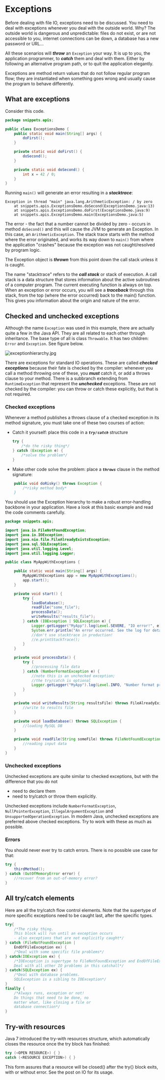# Exceptions

Before dealing with file IO, exceptions need to be discussed. You need to deal with exceptions whenever you deal with the outside world. Why? The outside world is dangerous and unpredictable: files do not exist, or are not accessible to you, internet connections can be down, a database has a new password or URL...

All these scenarios will **_throw_** an `Exception` your way. It is up to you, the application programmer, to **_catch_** them and deal with them. Either by following an alternative program path, or to quit the application elegantly.

Exceptions are method return values that do not follow regular program flow; they are instantiated when something goes wrong and usually cause the program to behave differently.

## What are exceptions

Consider this code.

```java
package snippets.apis;

public class ExceptionsDemo {
    public static void main(String[] args) {
        doFirst();
    }

    private static void doFirst() {
        doSecond();
    }

    private static void doSecond() {
        int x = 42 / 0;
    }
}
```

Running `main()` will generate an error resulting in a **_stacktrace_**:

```
Exception in thread "main" java.lang.ArithmeticException: / by zero
	at snippets.apis.ExceptionsDemo.doSecond(ExceptionsDemo.java:13)
	at snippets.apis.ExceptionsDemo.doFirst(ExceptionsDemo.java:9)
	at snippets.apis.ExceptionsDemo.main(ExceptionsDemo.java:5)
```

The error - the fact that a number cannot be divided by zero - occurs in method `doSecond()` and this will cause the JVM to generate an Exception. In this case, an `ArithmeticException`. The stack trace starts with the method where the error originated, and works its way down to `main()` from where the application "crashes" because the exception was not caught/resolved by program logic.  

The Exception object is **_thrown_** from this point down the call stack unless it is caught.  

The name "stacktrace" refers to the **_call stack_** or stack of execution. A call stack is a data structure that stores information about the active subroutines of a computer program.
The current executing function is always on top.
When an exception or error occurs, you will see a **_traceback_** through this stack, from the top (where the error occurred) back to the main() function.
This gives you information about the origin and nature of the error.


## Checked and unchecked exceptions

Although the name `Exception` was used in this example, there are actually quite a few in the Java API. They are all related to each other through inheritance. The base type of all is class `Throwable`. It has two children: `Error` and `Exception`. See figure below.

![exceptionhierarchy.jpg](figures/exceptionhierarchy.jpg)

There are exceptions for standard IO operations. These are called **_checked exceptions_** because their fate is checked by the compiler: whenever you call a method throwing one of these, you **_must_** catch it, or add a throws clause to your method. There is a subbranch extending from `RuntimeException` that represent the **_unchecked_** exceptions. These are not checked by the compiler: you can throw or catch these explicitly, but that is not required.


### Checked exceptions

Whenever a method publishes a throws clause of a checked exception in its method signature, you must take one of these two courses of action:

- Catch it yourself: place this code in a **_`try/catch`_** structure

    ```java
    try { 
        /*do the risky thing*/ 
    } catch (Exception e) {
        /*solve the problem*/ 
    }
    ```

- Make other code solve the problem: place a **_`throws`_** clause in the method signature:

```java
    public void doRisky() throws Exception { 
        /*risky method body*
    }
```

You should use the Exception hierarchy to make a robust error-handling backbone in your application. Have a look at this basic example and read the code comments carefully.

```java
package snippets.apis;

import java.io.FileNotFoundException;
import java.io.IOException;
import java.nio.file.FileAlreadyExistsException;
import java.sql.SQLException;
import java.util.logging.Level;
import java.util.logging.Logger;

public class MyAppWithExceptions {

    public static void main(String[] args) {
        MyAppWithExceptions app = new MyAppWithExceptions();
        app.start();
    }

    private void start() {
        try {
            loadDatabase();
            readFile("some_file");
            processData();
            writeResults("results_file");
        } catch (IOException | SQLException e) {
            Logger.getLogger("MyApp").log(Level.SEVERE, "IO error!", e);
            System.err.println("An error occurred. See the log for details.");
            //don't use stacktrace in production!
            //e.printStackTrace();
        }
    }

    private void processData() {
        try {
            //processing file data
        } catch (NumberFormatException e) {
            //note this is an unchecked exception; 
            //the try/catch is optional
            Logger.getLogger("MyApp").log(Level.INFO, "Number format problem", e);
        }
    }

    private void writeResults(String resultsFile) throws FileAlreadyExistsException {
        //write to results file
    }

    private void loadDatabase() throws SQLException {
        //loading MySQL DB
    }

    private void readFile(String someFile) throws FileNotFoundException {
        //reading input data
    }
}
```

### Unchecked exceptions

Unchecked exceptions are quite similar to checked exceptions, but with the difference that you do not 
- need to declare them
- need to try/catch or throw them explicitly.

Unchecked exceptions include `NumberFormatException`, `NullPointerException`, `IllegalArgumentException` and `UnsupportedOperationException`. In modern Java, unchecked exceptions are preferred above checked exceptions. Try to work with these as much as possible.


### Errors 

You should never ever try to catch errors. There is no possible use case for that:

```java
try {
    thirdMethod();
} catch (OutOfMemoryError error) {
    //recover from an out-of-memory error?
}
```

## All try/catch elements

Here are all the try/catch flow control elements. Note that the supertype of more specific exceptions need to be caught last, after the specific types.

```java
try{
	/*The risky thing. 
    This block will run until an exception occurs 
    - also exceptions that are not explicitly caught*/
} catch (FileNotFoundException |
	EndOfFileException ex) {
	/*Deal with some specific file problems*/
} catch(IOException ex) {
	/*IOException is supertype to FileNotFoundException and EndOfFileException.
    Deal with all other IO problems in this catchall*/
} catch(SQLException ex) {
    /*Deal with database problems. 
    SQLException is a sibling to IOException*/
}
finally {
	/*Always runs, exception or not!  
    Do things that need to be done, no 
	matter what, like closing a file or 
	database connection*/
}
```

## Try-with resources

Java 7 introduced the try-with resources structure, which automatically closes the resource once the try block has finished:

```java
try (<OPEN RESOURCE>) { }
catch (<RESOURCE EXCEPTION>) { }
```

This form assures that a resource will be closed() after the try{} block exits, with or without error. See the post on IO for its usage.
